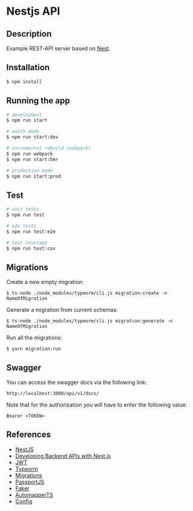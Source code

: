 # Nestjs API

## Description

Example REST-API server based on [Nest](https://github.com/nestjs/nest).

## Installation

```bash
$ npm install
```

## Running the app

```bash
# development
$ npm run start

# watch mode
$ npm run start:dev

# incremental rebuild (webpack)
$ npm run webpack
$ npm run start:hmr

# production mode
$ npm run start:prod
```

## Test

```bash
# unit tests
$ npm run test

# e2e tests
$ npm run test:e2e

# test coverage
$ npm run test:cov
```

## Migrations

Create a new empty migration:
```
$ ts-node ./node_modules/typeorm/cli.js migration:create -n NameOfMigration

```

Generate a migration from current schemas:
```
$ ts-node ./node_modules/typeorm/cli.js migration:generate -n NameOfMigration

```

Run all the migrations:
```
$ yarn migration:run

```

## Swagger

You can access the swagger docs via the following link:

```
http://localhost:3000/api/v1/docs/
```

Note that for the authorization you will have to enter the following value:
```
Bearer <TOKEN>
```

## References

* [NestJS](https://nestjs.com)
* [Developing Backend APIs with Nest.js](https://auth0.com/blog/full-stack-typescript-apps-part-1-developing-backend-apis-with-nestjs)
* [JWT](https://github.com/nestjs/jwt)
* [Typeorm](https://github.com/typeorm/typeorm)
* [Migrations](https://github.com/typeorm/typeorm/blob/master/docs/migrations.md)
* [PassportJS](http://www.passportjs.org)
* [Faker](https://github.com/marak/Faker.js)
* [AutomapperTS](https://github.com/loedeman/AutoMapper/wiki/Getting-started)
* [Config](lorenwest/node-config)
